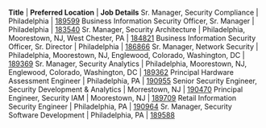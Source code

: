 **Title**  |  **Preferred Location**  | **Job Details**
Sr. Manager, Security Compliance | Philadelphia | [189599](https://jobs.comcast.com/job-189599-sr-manager-security-compliance-in-philadelphia-pa-telecommunications)
Business Information Security Officer, Sr. Manager | Philadelphia | [183540](https://jobs.comcast.com/job-183540-business-information-security-officer-in-philadelphia-pa-telecommunications)
Sr. Manager, Security Architecture | Philadelphia, Moorestown, NJ, West Chester, PA | [184821](https://jobs.comcast.com/job-184821-sr-manager-security-architecture-in-philadelphia-pa-telecommunications)
Business Information Security Officer, Sr. Director | Philadelphia | [186866](https://jobs.comcast.com/job-186866-business-information-security-officer-in-philadelphia-pa-telecommunications)
Sr. Manager, Network Security | Philadelphia, Moorestown, NJ, Englewood, Colorado, Washington, DC | [189369](https://jobs.comcast.com/job-189369-sr-manager-network-security-in-philadelphia-pa-telecommunications)
Sr. Manager, Security Analytics | Philadelphia, Moorestown, NJ, Englewood, Colorado, Washington, DC | [189362](https://jobs.comcast.com/job-189362-sr-manager-security-analytics-in-philadelphia-pa-telecommunications)
Principal Hardware Assessment Engineer | Philadelphia, PA | [190955](https://jobs.comcast.com/job-190955-principal-hardware-assessment-engineer-in-philadelphia-pa-telecommunications)
Senior Security Engineer, Security Development & Analytics | Morrestown, NJ | [190470](https://jobs.comcast.com/job-190470-senior-security-engineer-security-development-analytics-in-moorestown-nj-technology-it)
Principal Engineer, Security IAM | Moorestown, NJ | [189709](https://jobs.comcast.com/job-189709-principal-engineer-security-iam-in-moorestown-nj-telecommunications)
Retail Information Security Engineer | Philadelphia, PA | [190964](https://jobs.comcast.com/job-190964-retail-information-security-engineer-in-philadelphia-pa-telecommunications)
Sr. Manager, Security Software Development | Philadelphia, PA | [189588](https://jobs.comcast.com/job-189588-sr-manager-security-software-development-in-philadelphia-pa-technology-it)
